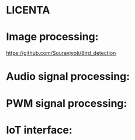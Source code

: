 # LICENTA

# Image processing:
https://github.com/Souravjyoti/Bird_detection

# Audio signal processing:


# PWM signal processing:


# IoT interface:
